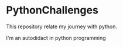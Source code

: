 # PythonChallenges

This repository relate my journey with python.

I'm an autodidact in python programming
